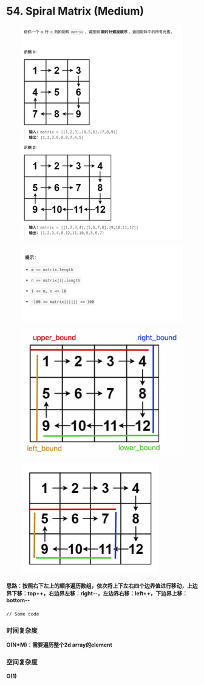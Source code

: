 # 54. Spiral Matrix (Medium)

<figure><img src="../../../.gitbook/assets/image (35) (1).png" alt=""><figcaption></figcaption></figure>

<figure><img src="../../../.gitbook/assets/image (37) (1).png" alt="" width="563"><figcaption></figcaption></figure>

<figure><img src="../../../.gitbook/assets/image (38) (1).png" alt="" width="563"><figcaption></figcaption></figure>

<figure><img src="../../../.gitbook/assets/image (39) (1).png" alt="" width="360"><figcaption></figcaption></figure>



#### 思路：按照右下左上的顺序遍历数组，依次将上下左右四个边界值进行移动，上边界下移：top++，右边界左移：right--，左边界右移：left++，下边界上移：bottom--

```
// Some code
```

### 时间复杂度

**O(N\*M)：需要遍历整个2d array的element**

### 空间复杂度

**O(1)**&#x20;
